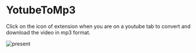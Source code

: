 # YotubeToMp3

Click on the icon of extension when you are on a youtube tab to convert and download the video in mp3 format.


![present](https://user-images.githubusercontent.com/47028393/81024777-2ae61780-8e7d-11ea-8e1c-379e1d3f93a7.gif)

